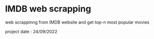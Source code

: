 # IMDB web scrapping
<p> web scrappinng from IMDB website and get top-n most popular movies </p>
<p> project date : 24/09/2022 </p>
